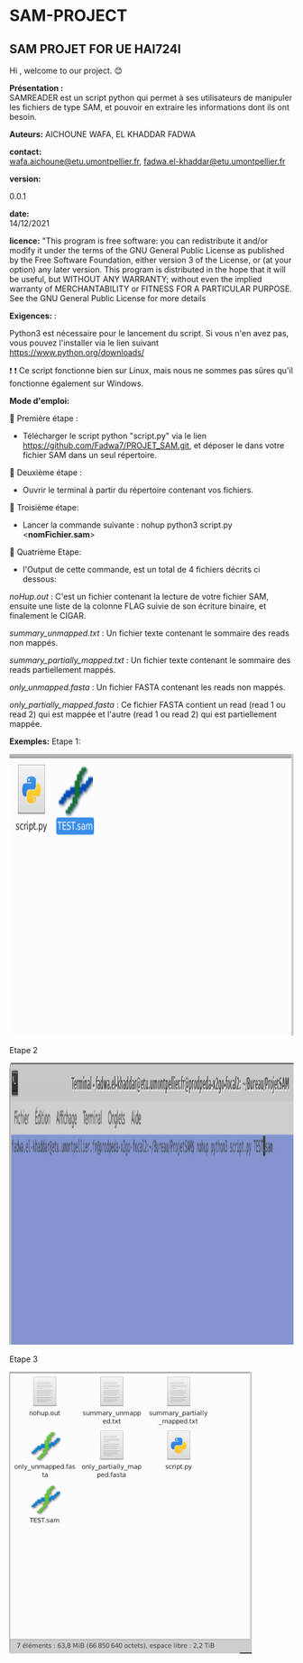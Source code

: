 # SAM-PROJECT
## SAM PROJET FOR UE HAI724I
Hi , welcome to our project. 😊

__Présentation :__  
SAMREADER est un script python qui permet à ses utilisateurs de manipuler les fichiers de type SAM, et pouvoir en extraire les informations dont ils ont besoin.

__Auteurs:__ 
AICHOUNE WAFA, EL KHADDAR FADWA

__contact:__  
wafa.aichoune@etu.umontpellier.fr, fadwa.el-khaddar@etu.umontpellier.fr

__version:__ 

0.0.1

__date:__  
14/12/2021

__licence:__ 
"This program is free software: you can redistribute it and/or modify
it under the terms of the GNU General Public License as published by
the Free Software Foundation, either version 3 of the License, or
(at your option) any later version.
This program is distributed in the hope that it will be useful,
but WITHOUT ANY WARRANTY; without even the implied warranty of
MERCHANTABILITY or FITNESS FOR A PARTICULAR PURPOSE. See the
GNU General Public License for more details

__Exigences:__ :

Python3 est nécessaire pour le lancement du script. 
Si vous n'en avez pas, vous pouvez l'installer via le lien suivant https://www.python.org/downloads/

❗ ❗ Ce script fonctionne bien sur Linux, mais nous ne sommes pas sûres qu'il fonctionne également sur Windows.

__Mode d'emploi:__ 

🔴 Première étape : 

 - Télécharger le script python "script.py" via le lien https://github.com/Fadwa7/PROJET_SAM.git, et déposer le dans votre fichier SAM dans un seul répertoire.

🔴 Deuxième étape : 

- Ouvrir le terminal à partir du répertoire contenant vos fichiers.

🔴 Troisième étape: 

- Lancer la commande suivante : nohup python3 script.py <__nomFichier.sam__>

🔴 Quatrième Etape: 

- l'Output de cette commande, est un total de 4 fichiers décrits ci dessous: 

*noHup.out* : C'est un fichier contenant la lecture de votre fichier SAM, ensuite une liste de la colonne FLAG suivie de son écriture binaire, et finalement le CIGAR.

*summary_unmapped.txt* : Un fichier texte contenant le sommaire des reads non mappés. 

*summary_partially_mapped.txt* : Un fichier texte contenant le sommaire des reads partiellement mappés.

*only_unmapped.fasta* : Un fichier FASTA contenant les reads non mappés. 

*only_partially_mapped.fasta* : Ce fichier FASTA contient un read (read 1 ou read 2) qui est mappée et l'autre (read 1 ou read 2) qui est partiellement mappée.


__Exemples:__ 
Etape 1: 

<img height ="500" src="https://github.com/Fadwa7/PROJET_SAM/blob/3ecbd6cee04dd8c574e031907c0e26a0927d9077/Etape1.png">



Etape 2

<img height ="500" src="https://github.com/Fadwa7/PROJET_SAM/blob/3ecbd6cee04dd8c574e031907c0e26a0927d9077/Etape2.png">

Etape 3 

<img height ="500" src="https://github.com/Fadwa7/PROJET_SAM/blob/3ecbd6cee04dd8c574e031907c0e26a0927d9077/Etape3.png">





 
       

